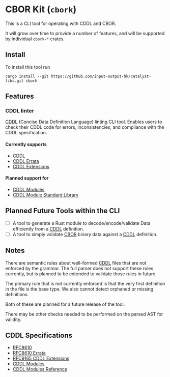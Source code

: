 # CBOR Kit (`cbork`)

This is a CLI tool for operating with CDDL and CBOR.

It will grow over time to provide a number of features, and will be supported by individual `cbork-*` crates.

## Install

To install this tool run

```shell
cargo install --git https://github.com/input-output-hk/catalyst-libs.git cbork
```

## Features

### CDDL linter

[CDDL](#cddl-specifications) (Concise Data Definition Language)
linting CLI tool.
Enables users to check their CDDL code for errors, inconsistencies, and compliance with the CDDL specification.

#### Currently supports

* [CDDL][1]
* [CDDL Errata][2]
* [CDDL Extensions][3]

#### Planned support for

* [CDDL Modules][4]
* [CDDL Module Standard Library][5]

## Planned Future Tools within the CLI

* [ ] A tool to generate a Rust module to decode/encode/validate Data efficiently from a [CDDL](#cddl-specifications) definition.
* [ ] A tool to simply validate [CBOR][6] binary data against a [CDDL](#cddl-specifications) definition.

## Notes

There are semantic rules about well-formed [CDDL](#cddl-specifications) files that are not enforced by the grammar.
The full parser does not support these rules currently, but is planned to be extended to validate
those rules in future

The primary rule that is not currently enforced is that the very first definition in the file is the base type.
We also cannot detect orphaned or missing definitions.

Both of these are planned for a future release of the tool.

There may be other checks needed to be performed on the parsed AST for validity.

## CDDL Specifications

* [RFC8610][1]
* [RFC8610 Errata][2]
* [RFC9165 CDDL Extensions][3]
* [CDDL Modules][4]
* [CDDL Modules Reference][5]

[1]: https://www.rfc-editor.org/rfc/rfc8610 "RFC-8610"
[2]: https://www.ietf.org/archive/id/draft-ietf-cbor-update-8610-grammar-01.html "RFC-8610 Errata"
[3]: https://www.rfc-editor.org/rfc/rfc9165 "RFC-9165 CDDL Extensions"
[4]: https://cbor-wg.github.io/cddl-modules/draft-ietf-cbor-cddl-modules.html "CDDL Modules Specification"
[5]: https://github.com/cabo/cddlc "CDDL Modules Standard Library"
[6]: https://datatracker.ietf.org/doc/html/rfc8949 "RFC-8949 CBOR Data Interchange Format"
